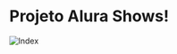 # Projeto Alura Shows!

![Index](https://s3-sa-east-1.amazonaws.com/elasticbeanstalk-sa-east-1-402917999796/index.gif)
